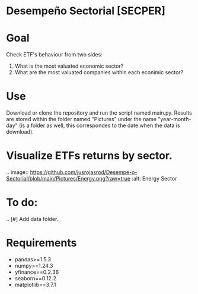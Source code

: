 # Desempeño Sectorial [SECPER]

# Goal

Check ETF's behaviour from two sides:

1. What is the most valuated economic sector?
2. What are the most valuated companies within each econimic sector?

# Use   

Download or clone the repository and run the script named main.py. Results are stored within the 
folder named "Pictures" under the name "year-month-day" (is a folder as well, this correspondes 
to the date when the data is download).



# Visualize ETFs returns by sector.


.. image:: https://github.com/jusrojasrod/Desempe-o-Sectorial/blob/main/Pictures/Energy.png?raw=true
   :alt: Energy Sector

# To do:

.. [#]  Add data folder.

# Requirements

- pandas>=1.5.3
- numpy>=1.24.3
- yfinance==0.2.36
- seaborn==0.12.2
- matplotlib==3.7.1